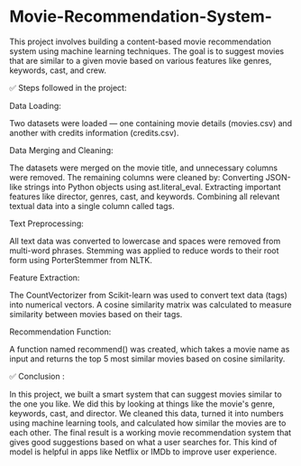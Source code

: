 # Movie-Recommendation-System-

This project involves building a content-based movie recommendation system using machine learning techniques. The goal is to suggest movies that are similar to a given movie based on various features like genres, keywords, cast, and crew.

✅ Steps followed in the project:

Data Loading:

Two datasets were loaded — one containing movie details (movies.csv) and another with credits information (credits.csv).

Data Merging and Cleaning:

The datasets were merged on the movie title, and unnecessary columns were removed. The remaining columns were cleaned by:
Converting JSON-like strings into Python objects using ast.literal_eval.
Extracting important features like director, genres, cast, and keywords.
Combining all relevant textual data into a single column called tags.

Text Preprocessing:

All text data was converted to lowercase and spaces were removed from multi-word phrases.
Stemming was applied to reduce words to their root form using PorterStemmer from NLTK.

Feature Extraction:

The CountVectorizer from Scikit-learn was used to convert text data (tags) into numerical vectors.
A cosine similarity matrix was calculated to measure similarity between movies based on their tags.

Recommendation Function:

A function named recommend() was created, which takes a movie name as input and returns the top 5 most similar movies based on cosine similarity.

✅ Conclusion :

In this project, we built a smart system that can suggest movies similar to the one you like. We did this by looking at things like the movie's genre, keywords, cast, and director. We cleaned this data, turned it into numbers using machine learning tools, and calculated how similar the movies are to each other. The final result is a working movie recommendation system that gives good suggestions based on what a user searches for. This kind of model is helpful in apps like Netflix or IMDb to improve user experience.

